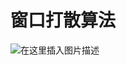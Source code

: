 ﻿# 窗口打散算法
![在这里插入图片描述](https://img-blog.csdnimg.cn/d576343c2bed4d0b94a122f70a7765dd.jpeg#pic_center)

